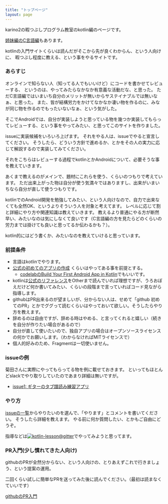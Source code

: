 ```yaml
---
title: "トップページ"
layout: page
---
```


karino2の暇つぶしプログラム教室のkotlin編のページです。

[姉妹編のC言語編](https://karino2.github.io/c-lesson/)もあります。

kotlinの入門サイトくらいは読んだがそこから先が良くわからん、という人向けに、
暇つぶし程度に教える、という事をやるサイトです。

### あらすじ

オンラインで知らない人（知ってる人でもいいけど）にコードを書かせてレビューする、
というのは、やってみたらなかなか有意義な活動だな、と思った。
ただC言語編ではいまいち自分のメリットが無いからサステイナブルでは無いなぁ、と思った。
また、皆が結構労力をかけてなかなか凄い物を作るのに、みなが同じ物を作るのでもったいないなぁ、という気がした。

そこでAndroidでは、自分が実装しようと思っている物を幾つか実装してもらってレビューする、という事をやってみたい、と思ってこのサイトを作りました。

issueに実装候補をいろいろ上げます。
それをやる人は、issueでやると宣言してください。
そうしたら、どういう方針で進めるか、とかをその人の実力に応じて解説するので実装してみてください。

それをこちらはレビューする過程でkotlinとかAndroidについて、必要そうな事を教えていきます。

あくまで教えるのがメインで、題材にこれらを使う、くらいのつもりで考えています。
ただ出来上がった物は自分が使う気満々ではありますし、出来がいまいちなら自分が直して使うつもりです。

kotlinでのAndroid開発を勉強してみたい、という人向けなので、自力で出来なくても全然OK、というよりそういう人を対象と考えてます。
レベルに応じて割と詳細にやり方や関連知識は教えていきます。
教えるより普通にやる方が断然早い、みたいなのは気にしなくて良いです（C言語編の方を見たらどのくらいの労力までは掛けても良いと思ってるか伝わるかも？）。

kotlin的にはどう書くか、みたいなのを教えていけると思っています。

### 前提条件

- 言語はkotlinでやります。
- [公式の初めてのアプリの作成](https://developer.android.com/training/basics/firstapp) くらいはやってある事を前提とする。
    - [codelabのBuild Your First Android App in Kotlin](https://codelabs.developers.google.com/codelabs/build-your-first-android-app-kotlin/index.html)でもいいです。
- kotlinは[公式のリファレンス](https://kotlinlang.org/docs/reference/)をOtherまで読んでいれば理想ですが、うろおぼえだけど何か書いてみたい、くらいの段階まで言っていればコード見ながら指導します。
- githubはPR出来るのが望ましいが、分からない人は、せめて「github 初めてのPR」とかでググって読むくらいはやっておいて欲しい。そうしたらやり方を教えます。
- 辞めるのは自由ですが、辞める時はやめる、と言ってくれると嬉しい（続きを自分が作りたい場合があるので）
- 自分が直して使いたいので、独自アプリの場合はオープンソースライセンスの何かでお願いします。（わからなければMITライセンスで）
- 個人的好みのため、Fragmentは一切使いません。

### issueの例

菊田さんに実際にやってもらってる物を例に載せておきます。
といってもほとんどslackでやり取りしていたのであまり詳細は無いですが。

- [issue1: ギターのタブ譜読み練習アプリ](https://github.com/karino2/kotlin-lesson/issues/1)


### やり方

[issueの一覧](https://github.com/karino2/kotlin-lesson/issues/)からやりたいのを選んで、「やります」とコメントを書いてください。
そうしたら詳細を教えます。
やる前に何か質問したい、とかもご自由にどうぞ。

指導などは[![kotlin-lesson@gitter](https://badges.gitter.im/karino2_program_lesson/kotlin-lesson.svg)](https://gitter.im/karino2_program_lesson/kotlin-lesson?utm_source=badge&utm_medium=badge&utm_campaign=pr-badge)でやってみようと思ってます。


### PR入門(少し慣れてきた人向け)

githubのPRが全然分からない、という人向けの、とりあえずこれで行きましょう、という提案の運用。

二回くらい試しに簡単なPRを送ってみた後に読んでください。（最初は読まなくていいです）

[githubのPR入門](pr_intro.md)